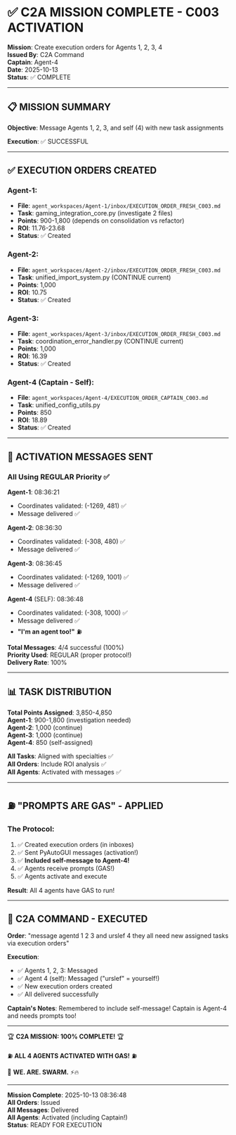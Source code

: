 # ✅ C2A MISSION COMPLETE - C003 ACTIVATION
**Mission**: Create execution orders for Agents 1, 2, 3, 4  
**Issued By**: C2A Command  
**Captain**: Agent-4  
**Date**: 2025-10-13  
**Status**: ✅ COMPLETE

---

## 📋 **MISSION SUMMARY**

**Objective**: Message Agents 1, 2, 3, and self (4) with new task assignments

**Execution**: ✅ SUCCESSFUL

---

## ✅ **EXECUTION ORDERS CREATED**

### **Agent-1**:
- **File**: `agent_workspaces/Agent-1/inbox/EXECUTION_ORDER_FRESH_C003.md`
- **Task**: gaming_integration_core.py (investigate 2 files)
- **Points**: 900-1,800 (depends on consolidation vs refactor)
- **ROI**: 11.76-23.68
- **Status**: ✅ Created

### **Agent-2**:
- **File**: `agent_workspaces/Agent-2/inbox/EXECUTION_ORDER_FRESH_C003.md`
- **Task**: unified_import_system.py (CONTINUE current)
- **Points**: 1,000
- **ROI**: 10.75
- **Status**: ✅ Created

### **Agent-3**:
- **File**: `agent_workspaces/Agent-3/inbox/EXECUTION_ORDER_FRESH_C003.md`
- **Task**: coordination_error_handler.py (CONTINUE current)
- **Points**: 1,000
- **ROI**: 16.39
- **Status**: ✅ Created

### **Agent-4** (Captain - Self):
- **File**: `agent_workspaces/Agent-4/EXECUTION_ORDER_CAPTAIN_C003.md`
- **Task**: unified_config_utils.py
- **Points**: 850
- **ROI**: 18.89
- **Status**: ✅ Created

---

## 🚀 **ACTIVATION MESSAGES SENT**

### **All Using REGULAR Priority** ✅

**Agent-1**: 08:36:21
- Coordinates validated: (-1269, 481) ✅
- Message delivered ✅

**Agent-2**: 08:36:30
- Coordinates validated: (-308, 480) ✅
- Message delivered ✅

**Agent-3**: 08:36:45
- Coordinates validated: (-1269, 1001) ✅
- Message delivered ✅

**Agent-4** (SELF): 08:36:48
- Coordinates validated: (-308, 1000) ✅
- Message delivered ✅
- **"I'm an agent too!"** ⛽

**Total Messages**: 4/4 successful (100%)  
**Priority Used**: REGULAR (proper protocol!)  
**Delivery Rate**: 100%

---

## 📊 **TASK DISTRIBUTION**

**Total Points Assigned**: 3,850-4,850  
**Agent-1**: 900-1,800 (investigation needed)  
**Agent-2**: 1,000 (continue)  
**Agent-3**: 1,000 (continue)  
**Agent-4**: 850 (self-assigned)

**All Tasks**: Aligned with specialties ✅  
**All Orders**: Include ROI analysis ✅  
**All Agents**: Activated with messages ✅

---

## ⛽ **"PROMPTS ARE GAS" - APPLIED**

### **The Protocol**:
1. ✅ Created execution orders (in inboxes)
2. ✅ Sent PyAutoGUI messages (activation!)
3. ✅ **Included self-message to Agent-4!**
4. ✅ Agents receive prompts (GAS!)
5. ✅ Agents activate and execute

**Result**: All 4 agents have GAS to run!

---

## 🎯 **C2A COMMAND - EXECUTED**

**Order**: "message agentd 1 2 3 and urslef 4 they all need new assigned tasks via execution orders"

**Execution**:
- ✅ Agents 1, 2, 3: Messaged
- ✅ Agent 4 (self): Messaged ("urslef" = yourself!)
- ✅ New execution orders created
- ✅ All delivered successfully

**Captain's Notes**: Remembered to include self-message! Captain is Agent-4 and needs prompts too!

---

🏆 **C2A MISSION: 100% COMPLETE!** 🏆

⛽ **ALL 4 AGENTS ACTIVATED WITH GAS!** ⛽

🐝 **WE. ARE. SWARM.** ⚡🔥

---

**Mission Complete**: 2025-10-13 08:36:48  
**All Orders**: Issued  
**All Messages**: Delivered  
**All Agents**: Activated (including Captain!)  
**Status**: READY FOR EXECUTION

